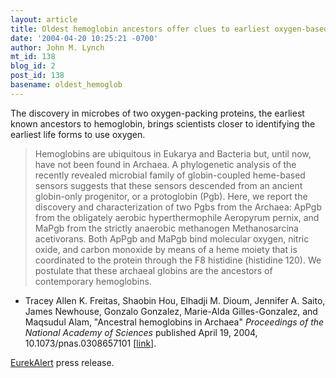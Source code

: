 ```yaml
---
layout: article
title: Oldest hemoglobin ancestors offer clues to earliest oxygen-based life
date: '2004-04-20 10:25:21 -0700'
author: John M. Lynch
mt_id: 138
blog_id: 2
post_id: 138
basename: oldest_hemoglob
---
```

The discovery in microbes of two oxygen-packing proteins, the earliest known ancestors to hemoglobin, brings scientists closer to identifying the earliest life forms to use oxygen.

> Hemoglobins are ubiquitous in Eukarya and Bacteria but, until now, have not been found in Archaea. A phylogenetic analysis of the recently revealed microbial family of globin-coupled heme-based sensors suggests that these sensors descended from an ancient globin-only progenitor, or a protoglobin (Pgb). Here, we report the discovery and characterization of two Pgbs from the Archaea: ApPgb from the obligately aerobic hyperthermophile Aeropyrum pernix, and MaPgb from the strictly anaerobic methanogen Methanosarcina acetivorans. Both ApPgb and MaPgb bind molecular oxygen, nitric oxide, and carbon monoxide by means of a heme moiety that is coordinated to the protein through the F8 histidine (histidine 120). We postulate that these archaeal globins are the ancestors of contemporary hemoglobins.


* Tracey Allen K. Freitas, Shaobin Hou, Elhadji M. Dioum, Jennifer A. Saito, James Newhouse, Gonzalo Gonzalez, Marie-Alda Gilles-Gonzalez, and Maqsudul Alam, "Ancestral hemoglobins in Archaea" _Proceedings of the National Academy of Sciences_ published April 19, 2004, 10.1073/pnas.0308657101 \[[link](http://www.pnas.org/cgi/reprint/0308657101v1)\].


[ EurekAlert](http://www.eurekalert.org/pub_releases/2004-04/nsf-oha042004.php) press release.
